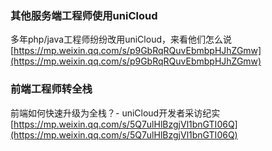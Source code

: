 ### 其他服务端工程师使用uniCloud

多年php/java工程师纷纷改用uniCloud，来看他们怎么说
[https://mp.weixin.qq.com/s/p9GbRqRQuvEbmbpHJhZGmw](https://mp.weixin.qq.com/s/p9GbRqRQuvEbmbpHJhZGmw)

### 前端工程师转全栈

前端如何快速升级为全栈？- uniCloud开发者采访纪实
[https://mp.weixin.qq.com/s/5Q7ulHlBzgjVl1bnGTI06Q](https://mp.weixin.qq.com/s/5Q7ulHlBzgjVl1bnGTI06Q)